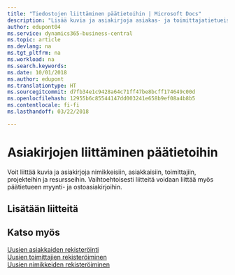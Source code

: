 ```yaml
---
title: "Tiedostojen liittäminen päätietoihin | Microsoft Docs"
description: "Lisää kuvia ja asiakirjoja asiakas- ja toimittajatietueisiin sekä muihin päätietueisiin. Kuvia ja asiakirjoja voi liittää myös laskuihin."
author: edupont04
ms.service: dynamics365-business-central
ms.topic: article
ms.devlang: na
ms.tgt_pltfrm: na
ms.workload: na
ms.search.keywords: 
ms.date: 10/01/2018
ms.author: edupont
ms.translationtype: HT
ms.sourcegitcommit: d7fb34e1c9428a64c71ff47be8bcff174649c00d
ms.openlocfilehash: 12955b6c85544147dd003241e658b9ef08a4b8b5
ms.contentlocale: fi-fi
ms.lasthandoff: 03/22/2018

---
```

# <a name="attaching-documents-to-master-data"></a>Asiakirjojen liittäminen päätietoihin
Voit liittää kuvia ja asiakirjoja nimikkeisiin, asiakkaisiin, toimittajiin, projekteihin ja resursseihin. Vaihtoehtoisesti liitteitä voidaan liittää myös päätietueen myynti- ja ostoasiakirjoihin.  

## <a name="adding-attachments"></a>Lisätään liitteitä


## <a name="see-also"></a>Katso myös
[Uusien asiakkaiden rekisteröinti](sales-how-register-new-customers.md)  
[Uusien toimittajien rekisteröiminen](purchasing-how-register-new-vendors.md)  
[Uusien nimikkeiden rekisteröiminen](inventory-how-register-new-items.md)  

